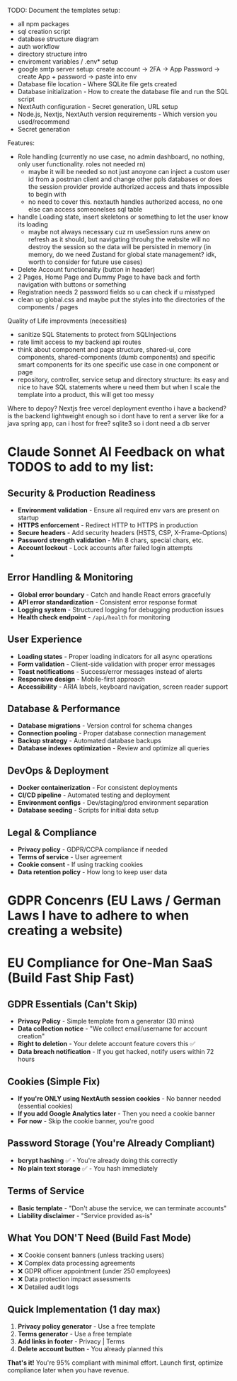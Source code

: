 TODO:
Document the templates setup:
- all npm packages
- sql creation script
- database structure diagram
- auth workflow
- directory structure intro
- enviroment variables / .env* setup
- google smtp server setup: create account -> 2FA -> App Password -> create App + password -> paste into env
- Database file location - Where SQLite file gets created
- Database initialization - How to create the database file and run the SQL script
- NextAuth configuration - Secret generation, URL setup
- Node.js, Nextjs, NextAuth version requirements - Which version you used/recommend
- Secret generation



Features: 
- Role handling (currently no use case, no admin dashboard, no nothing, only user functionality. roles not needed rn)
  - maybe it will be needed so not just anoyone can inject a custom user id from a postman client and change other ppls databases
  or does the session provider provide authorized access and thats impossible to begin with
  - no need to cover this. nextauth handles authorized access, no one else can access someonelses sql table
- handle Loading state, insert skeletons or something to let the user know its loading
  - maybe not always necessary cuz rn useSession runs anew on refresh as it should, but navigating throuhg the website will no destroy the session
    so the data will be persisted in memory (in memory, do we need Zustand for global state management? idk, worth to consider for future use cases)
- Delete Account functionality (button in header)
- 2 Pages, Home Page and Dummy Page to have back and forth navigation with buttons or something
- Registration needs 2 password fields so u can check if u misstyped
- clean up global.css and maybe put the styles into the directories of the components / pages

Quality of Life improvments (necessities)
- sanitize SQL Statements to protect from SQLInjections
- rate limit access to my backend api routes 
- think about component and page structure, shared-ui, core components, shared-components (dumb components) and specific 
smart components for its one specific use case in one component or page
- repository, controller, service setup and directory structure: its easy and nice to have SQL statements where u need them
but when I scale the template into a product, this will get too messy

Where to depoy? Nextjs free vercel deployment eventho i have a backend? is the backend lightweight enough so i dont 
have to rent a server like for a java spring app, can i host for free? sqlite3 so i dont need a db server

# Claude Sonnet AI Feedback on what TODOS to add to my list:

## Security & Production Readiness
- **Environment validation** - Ensure all required env vars are present on startup
- **HTTPS enforcement** - Redirect HTTP to HTTPS in production
- **Secure headers** - Add security headers (HSTS, CSP, X-Frame-Options)
- **Password strength validation** - Min 8 chars, special chars, etc.
- **Account lockout** - Lock accounts after failed login attempts
- 
## Error Handling & Monitoring
- **Global error boundary** - Catch and handle React errors gracefully
- **API error standardization** - Consistent error response format
- **Logging system** - Structured logging for debugging production issues
- **Health check endpoint** - `/api/health` for monitoring

## User Experience
- **Loading states** - Proper loading indicators for all async operations
- **Form validation** - Client-side validation with proper error messages
- **Toast notifications** - Success/error messages instead of alerts
- **Responsive design** - Mobile-first approach
- **Accessibility** - ARIA labels, keyboard navigation, screen reader support

## Database & Performance
- **Database migrations** - Version control for schema changes
- **Connection pooling** - Proper database connection management
- **Backup strategy** - Automated database backups
- **Database indexes optimization** - Review and optimize all queries

## DevOps & Deployment
- **Docker containerization** - For consistent deployments
- **CI/CD pipeline** - Automated testing and deployment
- **Environment configs** - Dev/staging/prod environment separation
- **Database seeding** - Scripts for initial data setup

## Legal & Compliance
- **Privacy policy** - GDPR/CCPA compliance if needed
- **Terms of service** - User agreement
- **Cookie consent** - If using tracking cookies
- **Data retention policy** - How long to keep user data

# GDPR Concenrs (EU Laws / German Laws I have to adhere to when creating a website)

# EU Compliance for One-Man SaaS (Build Fast Ship Fast)

## GDPR Essentials (Can't Skip)
- **Privacy Policy** - Simple template from a generator (30 mins)
- **Data collection notice** - "We collect email/username for account creation"
- **Right to deletion** - Your delete account feature covers this ✅
- **Data breach notification** - If you get hacked, notify users within 72 hours

## Cookies (Simple Fix)
- **If you're ONLY using NextAuth session cookies** - No banner needed (essential cookies)
- **If you add Google Analytics later** - Then you need a cookie banner
- **For now** - Skip the cookie banner, you're good

## Password Storage (You're Already Compliant)
- **bcrypt hashing** ✅ - You're already doing this correctly
- **No plain text storage** ✅ - You hash immediately

## Terms of Service
- **Basic template** - "Don't abuse the service, we can terminate accounts"
- **Liability disclaimer** - "Service provided as-is"

## What You DON'T Need (Build Fast Mode)
- ❌ Cookie consent banners (unless tracking users)
- ❌ Complex data processing agreements
- ❌ GDPR officer appointment (under 250 employees)
- ❌ Data protection impact assessments
- ❌ Detailed audit logs

## Quick Implementation (1 day max)
1. **Privacy policy generator** - Use a free template
2. **Terms generator** - Use a free template
3. **Add links in footer** - Privacy | Terms
4. **Delete account button** - You already planned this

**That's it!** You're 95% compliant with minimal effort. Launch first, optimize compliance later when you have revenue.
